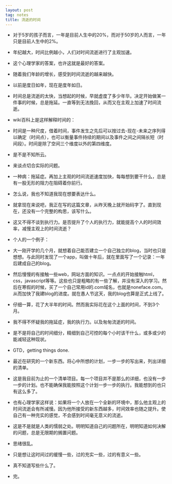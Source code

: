 ```yaml
---
layout: post
tag: notes
title: 流逝的时间
---
```


*  对于5岁的孩子而言，一年是目前人生中的20%，而对于50岁的人而言，一年只是目前人生中的2%。
*  年纪越大，时间比例越小，人们对时间流逝进行了主观加速。
*  这个心理学家的答案，也许这就是最好的答案。
*  随着我们年龄的增长，感受到时间流逝的越来越快。
*  以前是度日如年，现在是度年如日。
*  时间总是流逝的太快，当想起的时候，早就虚度了多少年华。决定开始做某一件事的时候，总是拖延。一直等到无法挽回，从而又在主观上加速了时间流逝。

*  wiki百科上是这样解释时间的：

*  时间是一种尺度，借着时间，事件发生之先后可以按过去-现在-未来之序列得以确定（时间点），也可以衡量事件持续的期间以及事件之间之间隔长短（时间段）。时间是除了空间三个维度以外的第四维度。

*  是不是不知所云。

*  来谈点切合实际的问题。
*  一种病：拖延症。再加上主观的时间流逝速度加快，每每想到要干什么，总是有一股无形的阻力在阻碍着你前行。

*  怎么说，我也不知道我现在想要表达什么。
*  就拿现在来说吧，我正在写的这篇文章，从昨天晚上就开始码字了。直到现在，还没有一个完整的构思，该写什么。
*  这又不得不谈到执行力。是否提升了个人的执行力，就能提高个人的时间效率，减慢主观上的时间流逝？

*  个人的一个例子：
*  大一刚开学的几个月，就想着自己能否建立一个自己独立的blog，当时也只是想想。与此同时发现了一个app，叫做十年后，就在里面写了一个记录：一年后建成自己的blog。
*  然后慢慢的有接触一些web，网站方面的知识。一点点的开始接触html，css，javascript等等。这些也只是粗略的有一些了解，并没有深入的学习。然后在寒假的时候，买了一个自己常用id的.com域名，也就是noneface.com。从而加快了我建blog的进度。就在愚人节这天，我的blog也算是正式上线了。
*  仔细一算，花了大半年的时间。然而我实际花在这个上面的时间，不到3个月。
*  我不得不怀疑我的拖延症，我的执行力。以及匆匆流逝的时间。
*  是不是将自己的时间细分，精细到自己可控的每个小时该干什么，或多或少的能减轻这种现状。
*  GTD，getting things done.
*  最近在研究的一个新东西。将心中所想的计划，一步一步的写出来，列出详细的清单。
*  这是我目前为止的一个清单项目。每一个项目并不是那么的详细，也没有一步一步的计划。也不能确保我能按照这个计划一步一步的执行。我能想到的也只有这么多了。
*  也有心理学家这样说：如果将一个人放在一个全新的环境中，那么他主观上的时间流逝会有所减慢。因为他所接受的新东西越多，时间效率也随之提升。使自己有一种充实的感觉，不会感到时间毫无意义的流逝。
*  这是不是就是人类的懦弱之处。明明知道自己的问题所在，明明知道如何决解的问题，总是无限期的搁置问题。
*  思绪很乱。
*  只是想让这时间过的缓慢一些，过的充实一些，过的有意义一些。
*  真不知道写些什么了。

*  完。
